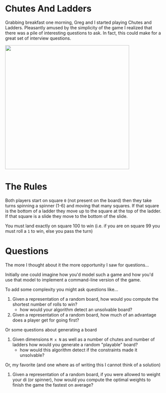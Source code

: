 Chutes And Ladders
==================

Grabbing breakfast one morning, Greg and I started playing Chutes and Ladders.
Pleasantly amused by the simplicity of the game I realized that there was a
pile of interesting questions to ask. In fact, this could make for a great
set of interview questions.

<img height="400px" src='http://i.imgur.com/N6m4ZQ9.jpg'>

# The Rules

Both players start on square `0` (not present on the board) then they take 
turns spinning a spinner (1-6) and moving that many squares. If that square
is the bottom of a ladder they move up to the square at the top of the
ladder. If that square is a slide they move to the bottom of the slide.

You must land exactly on square 100 to win (i.e. if you are on square 99
you must roll a `1` to win, else you pass the turn)

# Questions

The more I thought about it the more opportunity I saw for questions...

Initially one could imagine how you'd model such a game and how you'd use
that model to implement a command-line version of the game.

To add some complexity you might ask questions like... 
1. Given a representation of a random board, how would you compute the shortest
   number of rolls to win?
   - how would your algorithm detect an unsolvable board?
2. Given a representation of a random board, how much of an advantage does a player
   get for going first?

Or some questions about generating a board
1. Given dimensions `M x N` as well as a number of chutes and number of ladders how
   would you generate a random "playable" board?
   - how would this algorithm detect if the constraints made it unsolvable?

Or, my favorite (and one where as of writing this I cannot think of a solution)
1. Given a representation of a random board, if you were allowed to weight your 
   di (or spinner), how would you compute the optimal weights to finish the game
   the fastest on average?
